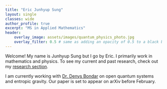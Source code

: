 ```yaml
---
title: "Eric Junhyup Sung"
layout: single
classes: wide
author_profile: true
excerpt: "MS in Applied Mathematics"
header:
    overlay_image: assets/images/quantum_physics_photo.jpg
    overlay_filter: 0.5 # same as adding an opacity of 0.5 to a black background
---
```


Welcome! My name is Junhyup Sung but I go by Eric. I primarily work in mathematics and physics. To see my current and past research, check out my [research section](_pages/research.md).

I am currently working with <a href = "https://bondar.tulane.edu/" target = "_blank">Dr. Denys Bondar</a> on open quantum systems and entropic gravity. Our paper is set to appear on arXiv before February. 